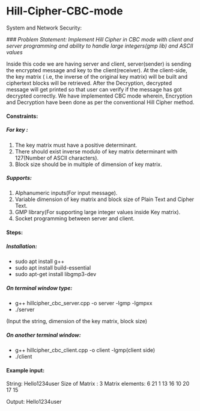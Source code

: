 # Hill-Cipher-CBC-mode

System and Network Security:

*### Problem Statement: Implement Hill Cipher in CBC mode with client and server programming and ability to handle large integers(gmp lib) and ASCII values*

Inside this code we are having server and client, server(sender) is sending the encrypted message and key to the client(receiver). 
At the client-side, the key matrix ( i.e, the inverse of the original key matrix) will be built and ciphertext blocks will be retrieved. 
After the Decryption, decrypted message will get printed so that user can verify if the message has got decrypted correctly. 
We have implemented CBC mode wherein, Encryption and Decryption have been done as per the conventional Hill Cipher method.

#### Constraints:

##### For key : 
1. The key matrix must have a positive determinant.
2. There should exist inverse modulo of key matrix determinant with 127(Number of ASCII characters).
3. Block size should be in multiple of dimension of key matrix.


##### Supports:
1. Alphanumeric inputs(For input message).
2. Variable dimension of key matrix and block size of Plain Text and Cipher Text.
3. GMP library(For supporting large integer values inside Key matrix).
4. Socket programming between server and client.

#### Steps:

##### Installation:
* sudo apt install g++
* sudo apt install build-essential
* sudo apt-get install libgmp3-dev


##### On terminal window type:
* g++ hillcipher_cbc_server.cpp -o server -lgmp -lgmpxx
* ./server

(Input the string, dimension of the key matrix, block size)

##### On another terminal window:
* g++ hillcipher_cbc_client.cpp -o client -lgmp(client side)
* ./client

#### Example input:

String: Hello1234user
Size of  Matrix : 3
Matrix elements:
6 21 1
13 16 10
20 17 15

Output: Hello1234user
